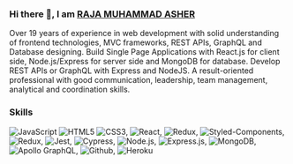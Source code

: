### Hi there 👋, I am [RAJA MUHAMMAD ASHER](https://rajamuhammadasher.com/)

Over 19 years of experience in web development with solid understanding of frontend technologies, MVC frameworks, REST APIs, GraphQL and Database designing. Build Single Page Applications with React.js for client side, Node.js/Express for server side and MongoDB for database. Develop REST APIs or GraphQL with Express and NodeJS. A result-oriented professional with good communication, leadership, team management, analytical and coordination skills.

### Skills
![JavaScript](https://img.shields.io/badge/JavaScript-323330?style=for-the-badge&logo=javascript&logoColor=F7DF1E) ![HTML5](https://img.shields.io/badge/HTML5-E34F26?style=for-the-badge&logo=html5&logoColor=white) ![CSS3](https://img.shields.io/badge/CSS3-1572B6?style=for-the-badge&logo=css3&logoColor=white), ![React](https://img.shields.io/badge/React-20232A?style=for-the-badge&logo=react&logoColor=61DAFB), ![Redux](https://img.shields.io/badge/Redux-593D88?style=for-the-badge&logo=redux&logoColor=white), ![Styled-Components](https://img.shields.io/badge/styled--components-DB7093?style=for-the-badge&logo=styled-components&logoColor=white), ![Redux](https://img.shields.io/badge/Redux-593D88?style=for-the-badge&logo=redux&logoColor=white), ![Jest](https://img.shields.io/badge/Jest-C21325?style=for-the-badge&logo=jest&logoColor=white), ![Cypress](https://img.shields.io/badge/Cypress-17202C?style=for-the-badge&logo=cypress&logoColor=white), ![Node.js](https://img.shields.io/badge/Node.js-339933?style=for-the-badge&logo=nodedotjs&logoColor=white), ![Express.js](	https://img.shields.io/badge/Express.js-000000?style=for-the-badge&logo=express&logoColor=white), ![MongoDB](https://img.shields.io/badge/MongoDB-4EA94B?style=for-the-badge&logo=mongodb&logoColor=white), ![Apollo GraphQL](https://img.shields.io/badge/Apollo%20GraphQL-311C87?&style=for-the-badge&logo=Apollo%20GraphQL&logoColor=white), ![Github](https://img.shields.io/badge/GitHub-100000?style=for-the-badge&logo=github&logoColor=white), ![Heroku](https://img.shields.io/badge/Heroku-430098?style=for-the-badge&logo=heroku&logoColor=white)

<!--
**raja-muhammad-asher/raja-muhammad-asher** is a ✨ _special_ ✨ repository because its `README.md` (this file) appears on your GitHub profile.

Here are some ideas to get you started:

- 🔭 I’m currently working on ...
- 🌱 I’m currently learning ...
- 👯 I’m looking to collaborate on ...
- 🤔 I’m looking for help with ...
- 💬 Ask me about ...
- 📫 How to reach me: ...
- 😄 Pronouns: ...
- ⚡ Fun fact: ...
-->
